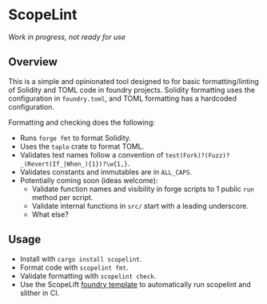 # ScopeLint

_Work in progress, not ready for use_

## Overview

This is a simple and opinionated tool designed to for basic formatting/linting of Solidity and TOML code in foundry projects.
Solidity formatting uses the configuration in `foundry.toml`, and TOML formatting has a hardcoded configuration.

Formatting and checking does the following:

- Runs `forge fmt` to format Solidity.
- Uses the `taplo` crate to format TOML.
- Validates test names follow a convention of `test(Fork)?(Fuzz)?_(Revert(If_|When_){1})?\w{1,}`.
- Validates constants and immutables are in `ALL_CAPS`.
- Potentially coming soon (ideas welcome):
    - Validate function names and visibility in forge scripts to 1 public `run` method per script.
    - Validate internal functions in `src/` start with a leading underscore.
    - What else?

## Usage

- Install with `cargo install scopelint`.
- Format code with `scopelint fmt`.
- Validate formatting with `scopelint check`.
- Use the ScopeLift [foundry template](https://github.com/ScopeLift/foundry-template/) to automatically run scopelint and slither in CI.
